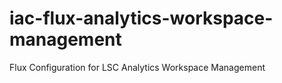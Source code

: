 # iac-flux-analytics-workspace-management
Flux Configuration for LSC Analytics Workspace Management
